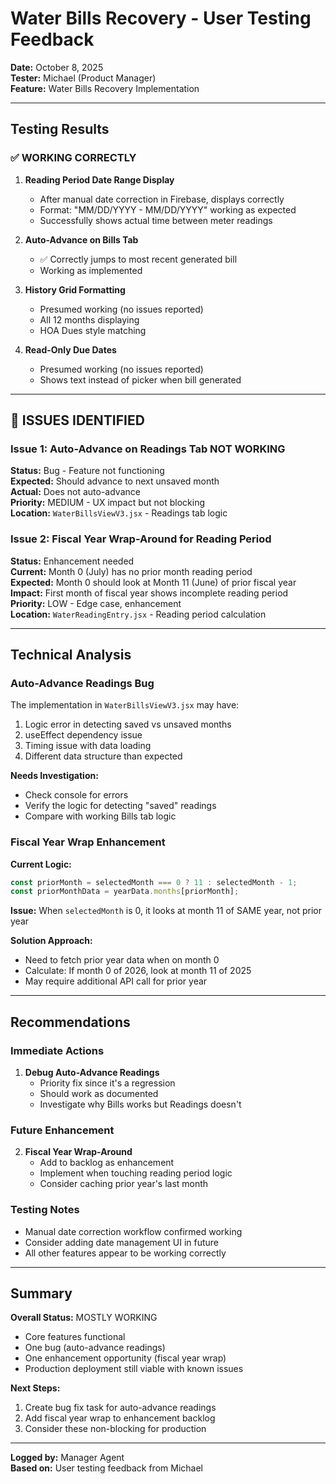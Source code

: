 # Water Bills Recovery - User Testing Feedback

**Date:** October 8, 2025  
**Tester:** Michael (Product Manager)  
**Feature:** Water Bills Recovery Implementation

---

## Testing Results

### ✅ WORKING CORRECTLY
1. **Reading Period Date Range Display**
   - After manual date correction in Firebase, displays correctly
   - Format: "MM/DD/YYYY - MM/DD/YYYY" working as expected
   - Successfully shows actual time between meter readings

2. **Auto-Advance on Bills Tab**
   - ✅ Correctly jumps to most recent generated bill
   - Working as implemented

3. **History Grid Formatting**
   - Presumed working (no issues reported)
   - All 12 months displaying
   - HOA Dues style matching

4. **Read-Only Due Dates**
   - Presumed working (no issues reported)
   - Shows text instead of picker when bill generated

---

## 🐛 ISSUES IDENTIFIED

### Issue 1: Auto-Advance on Readings Tab NOT WORKING
**Status:** Bug - Feature not functioning  
**Expected:** Should advance to next unsaved month  
**Actual:** Does not auto-advance  
**Priority:** MEDIUM - UX impact but not blocking  
**Location:** `WaterBillsViewV3.jsx` - Readings tab logic

### Issue 2: Fiscal Year Wrap-Around for Reading Period
**Status:** Enhancement needed  
**Current:** Month 0 (July) has no prior month reading period  
**Expected:** Month 0 should look at Month 11 (June) of prior fiscal year  
**Impact:** First month of fiscal year shows incomplete reading period  
**Priority:** LOW - Edge case, enhancement  
**Location:** `WaterReadingEntry.jsx` - Reading period calculation

---

## Technical Analysis

### Auto-Advance Readings Bug
The implementation in `WaterBillsViewV3.jsx` may have:
1. Logic error in detecting saved vs unsaved months
2. useEffect dependency issue
3. Timing issue with data loading
4. Different data structure than expected

**Needs Investigation:**
- Check console for errors
- Verify the logic for detecting "saved" readings
- Compare with working Bills tab logic

### Fiscal Year Wrap Enhancement
**Current Logic:**
```javascript
const priorMonth = selectedMonth === 0 ? 11 : selectedMonth - 1;
const priorMonthData = yearData.months[priorMonth];
```

**Issue:** When `selectedMonth` is 0, it looks at month 11 of SAME year, not prior year

**Solution Approach:**
- Need to fetch prior year data when on month 0
- Calculate: If month 0 of 2026, look at month 11 of 2025
- May require additional API call for prior year

---

## Recommendations

### Immediate Actions
1. **Debug Auto-Advance Readings**
   - Priority fix since it's a regression
   - Should work as documented
   - Investigate why Bills works but Readings doesn't

### Future Enhancement
2. **Fiscal Year Wrap-Around**
   - Add to backlog as enhancement
   - Implement when touching reading period logic
   - Consider caching prior year's last month

### Testing Notes
- Manual date correction workflow confirmed working
- Consider adding date management UI in future
- All other features appear to be working correctly

---

## Summary

**Overall Status:** MOSTLY WORKING
- Core features functional
- One bug (auto-advance readings)
- One enhancement opportunity (fiscal year wrap)
- Production deployment still viable with known issues

**Next Steps:**
1. Create bug fix task for auto-advance readings
2. Add fiscal year wrap to enhancement backlog
3. Consider these non-blocking for production

---

**Logged by:** Manager Agent  
**Based on:** User testing feedback from Michael
